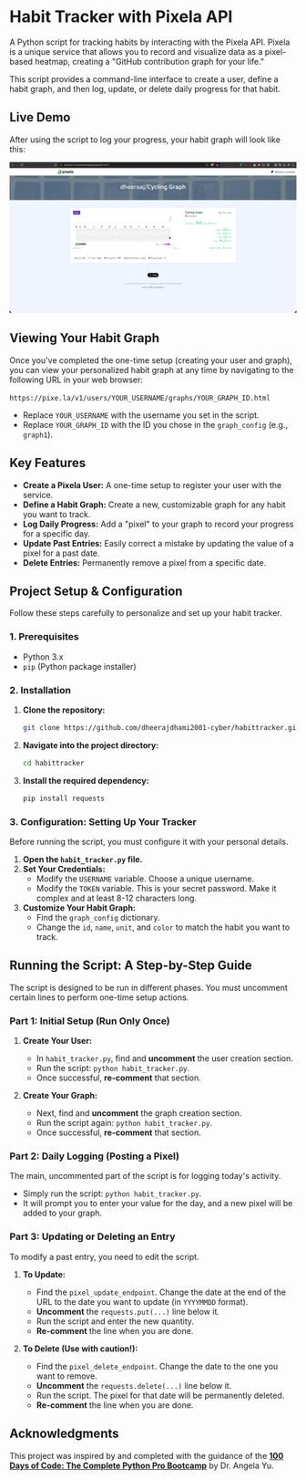 # Habit Tracker with Pixela API

A Python script for tracking habits by interacting with the Pixela API. Pixela is a unique service that allows you to record and visualize data as a pixel-based heatmap, creating a "GitHub contribution graph for your life."

This script provides a command-line interface to create a user, define a habit graph, and then log, update, or delete daily progress for that habit.

## Live Demo

After using the script to log your progress, your habit graph will look like this:

![Habit Tracker Demo](demo.png)

## Viewing Your Habit Graph

Once you've completed the one-time setup (creating your user and graph), you can view your personalized habit graph at any time by navigating to the following URL in your web browser:

`https://pixe.la/v1/users/YOUR_USERNAME/graphs/YOUR_GRAPH_ID.html`

-   Replace `YOUR_USERNAME` with the username you set in the script.
-   Replace `YOUR_GRAPH_ID` with the ID you chose in the `graph_config` (e.g., `graph1`).

## Key Features

-   **Create a Pixela User:** A one-time setup to register your user with the service.
-   **Define a Habit Graph:** Create a new, customizable graph for any habit you want to track.
-   **Log Daily Progress:** Add a "pixel" to your graph to record your progress for a specific day.
-   **Update Past Entries:** Easily correct a mistake by updating the value of a pixel for a past date.
-   **Delete Entries:** Permanently remove a pixel from a specific date.

## Project Setup & Configuration

Follow these steps carefully to personalize and set up your habit tracker.

### 1. Prerequisites

-   Python 3.x
-   `pip` (Python package installer)

### 2. Installation

1.  **Clone the repository:**
    ```bash
    git clone https://github.com/dheerajdhami2001-cyber/habittracker.git
    ```

2.  **Navigate into the project directory:**
    ```bash
    cd habittracker
    ```

3.  **Install the required dependency:**
    ```bash
    pip install requests
    ```

### 3. Configuration: Setting Up Your Tracker

Before running the script, you must configure it with your personal details.

1.  **Open the `habit_tracker.py` file.**
2.  **Set Your Credentials:**
    -   Modify the `USERNAME` variable. Choose a unique username.
    -   Modify the `TOKEN` variable. This is your secret password. Make it complex and at least 8-12 characters long.
3.  **Customize Your Habit Graph:**
    -   Find the `graph_config` dictionary.
    -   Change the `id`, `name`, `unit`, and `color` to match the habit you want to track.

## Running the Script: A Step-by-Step Guide

The script is designed to be run in different phases. You must uncomment certain lines to perform one-time setup actions.

### Part 1: Initial Setup (Run Only Once)

1.  **Create Your User:**
    -   In `habit_tracker.py`, find and **uncomment** the user creation section.
    -   Run the script: `python habit_tracker.py`.
    -   Once successful, **re-comment** that section.

2.  **Create Your Graph:**
    -   Next, find and **uncomment** the graph creation section.
    -   Run the script again: `python habit_tracker.py`.
    -   Once successful, **re-comment** that section.

### Part 2: Daily Logging (Posting a Pixel)

The main, uncommented part of the script is for logging today's activity.
-   Simply run the script: `python habit_tracker.py`.
-   It will prompt you to enter your value for the day, and a new pixel will be added to your graph.

### Part 3: Updating or Deleting an Entry

To modify a past entry, you need to edit the script.

1.  **To Update:**
    -   Find the `pixel_update_endpoint`. Change the date at the end of the URL to the date you want to update (in `YYYYMMDD` format).
    -   **Uncomment** the `requests.put(...)` line below it.
    -   Run the script and enter the new quantity.
    -   **Re-comment** the line when you are done.

2.  **To Delete (Use with caution!):**
    -   Find the `pixel_delete_endpoint`. Change the date to the one you want to remove.
    -   **Uncomment** the `requests.delete(...)` line below it.
    -   Run the script. The pixel for that date will be permanently deleted.
    -   **Re-comment** the line when you are done.

## Acknowledgments

This project was inspired by and completed with the guidance of the **[100 Days of Code: The Complete Python Pro Bootcamp](https://www.udemy.com/course/100-days-of-code/)** by Dr. Angela Yu.
